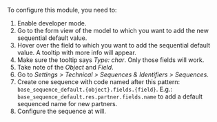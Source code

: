 To configure this module, you need to:

1.  Enable developer mode.
2.  Go to the form view of the model to which you want to add the new
    sequential default value.
3.  Hover over the field to which you want to add the sequential default
    value. A tooltip with more info will appear.
4.  Make sure the tooltip says *Type: char*. Only those fields will
    work.
5.  Take note of the *Object* and *Field*.
6.  Go to *Settings \> Technical \> Sequences & Identifiers \>
    Sequences*.
7.  Create one sequence with code named after this pattern:
    `base_sequence_default.{object}.fields.{field}`. E.g.:
    `base_sequence_default.res.partner.fields.name` to add a default
    sequenced name for new partners.
8.  Configure the sequence at will.
